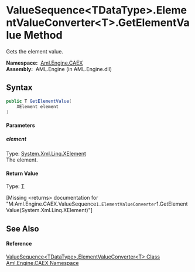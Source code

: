 ValueSequence&lt;TDataType>.ElementValueConverter&lt;T>.GetElementValue Method
==============================================================================
Gets the element value.

  **Namespace:**  [Aml.Engine.CAEX][1]  
  **Assembly:**  AML.Engine (in AML.Engine.dll)

Syntax
------

```csharp
public T GetElementValue(
	XElement element
)
```

#### Parameters

##### *element*
Type: [System.Xml.Linq.XElement][2]  
The element.

#### Return Value
Type: [T][3]  

[Missing &lt;returns> documentation for "M:Aml.Engine.CAEX.ValueSequence`1.ElementValueConverter`1.GetElementValue(System.Xml.Linq.XElement)"]


See Also
--------

#### Reference
[ValueSequence&lt;TDataType>.ElementValueConverter&lt;T> Class][3]  
[Aml.Engine.CAEX Namespace][1]  

[1]: ../README.md
[2]: https://docs.microsoft.com/dotnet/api/system.xml.linq.xelement
[3]: README.md
[4]: https://www.automationml.org
[5]: ../../icons/logoShade.png